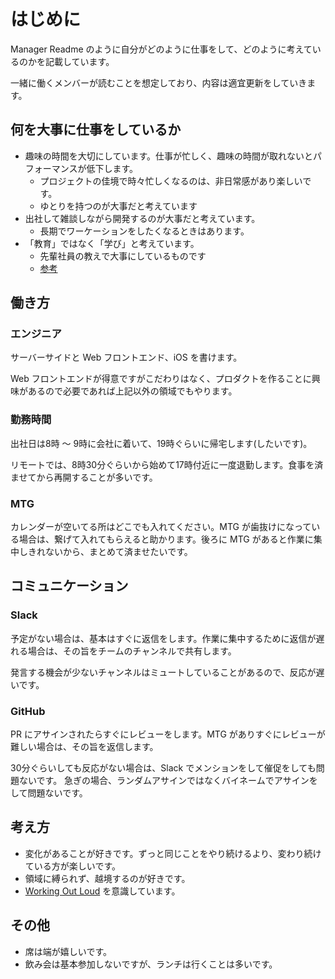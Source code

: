 # はじめに

Manager Readme のように自分がどのように仕事をして、どのように考えているのかを記載しています。

一緒に働くメンバーが読むことを想定しており、内容は適宜更新をしていきます。

## 何を大事に仕事をしているか

- 趣味の時間を大切にしています。仕事が忙しく、趣味の時間が取れないとパフォーマンスが低下します。
  - プロジェクトの佳境で時々忙しくなるのは、非日常感があり楽しいです。
  - ゆとりを持つのが大事だと考えています
- 出社して雑談しながら開発するのが大事だと考えています。
  - 長期でワーケーションをしたくなるときはあります。
- 「教育」ではなく「学び」と考えています。
  - 先輩社員の教えで大事にしているものです
  - [参考](https://www.academyhills.com/note/opinion/13071902mitjoi.html#:~:text=Learning%20over%20education%E3%80%82%E5%AD%A6%E3%81%B3%E3%81%AF%E8%87%AA%E7%99%BA%E7%9A%84%E3%81%AA%E3%82%82%E3%81%AE%E3%80%81%E6%95%99%E8%82%B2%E3%81%AF%E4%B8%8E%E3%81%88%E3%82%89%E3%82%8C%E3%82%8B%E3%82%82%E3%81%AE%E3%81%A7%E3%81%82%E3%82%8A%E3%80%81%E6%9C%AC%E6%9D%A5%E3%81%AF%E6%80%A7%E8%B3%AA%E3%81%8C%E7%95%B0%E3%81%AA%E3%82%8A%E3%81%BE%E3%81%99%E3%80%82%E3%81%97%E3%81%8B%E3%81%97%E3%80%81%E7%A7%81%E3%81%9F%E3%81%A1%E3%81%AE%E4%B8%AD%E3%81%AB%E3%81%AF%E4%BE%9D%E7%84%B6%E3%81%A8%E3%81%97%E3%81%A6%E3%80%8C%E6%95%99%E8%82%B2%E3%82%B7%E3%82%B9%E3%83%86%E3%83%A0%E3%81%8C%E3%81%AA%E3%81%84%E3%81%A8%E3%80%81%E5%AD%A6%E3%81%B3%E3%81%AF%E7%94%9F%E3%81%BE%E3%82%8C%E3%81%AA%E3%81%84%E3%80%8D%E3%81%A8%E3%81%84%E3%81%86%E6%84%8F%E8%AD%98%E3%81%8C%E3%81%82%E3%82%8A%E3%81%BE%E3%81%99%E3%80%82%E6%95%99%E8%82%B2%E3%82%B7%E3%82%B9%E3%83%86%E3%83%A0%E3%81%AB%E6%8B%A0%E3%82%89%E3%81%AA%E3%81%8F%E3%81%A6%E3%82%82%E5%AD%A6%E3%81%B3%E3%82%92%E7%94%9F%E3%82%80%E3%81%93%E3%81%A8%E3%81%8C%E5%8F%AF%E8%83%BD%E3%81%AA%E6%99%82%E4%BB%A3%E3%81%AF%E3%80%81%E3%81%99%E3%81%A7%E3%81%AB%E3%82%84%E3%81%A3%E3%81%A6%E3%81%8D%E3%81%A6%E3%81%84%E3%81%BE%E3%81%99%E3%80%82%E5%A4%A7%E5%88%87%E3%81%AA%E3%81%AE%E3%81%AF%E3%80%8C%E4%BD%95%E3%82%92%E5%AD%A6%E3%81%B6%E3%81%AE%E3%81%8B%E3%80%8D%E3%81%A7%E3%81%AF%E3%81%AA%E3%81%8F%E3%80%81%E3%80%8C%E3%81%A9%E3%81%AE%E3%82%88%E3%81%86%E3%81%AB%E5%AD%A6%E3%81%B6%E3%81%AE%E3%81%8B%E3%80%8D%E3%81%AA%E3%81%AE%E3%81%A7%E3%81%99%E3%80%82)

## 働き方

### エンジニア

サーバーサイドと Web フロントエンド、iOS を書けます。

Web フロントエンドが得意ですがこだわりはなく、プロダクトを作ることに興味があるので必要であれば上記以外の領域でもやります。

### 勤務時間

出社日は8時 〜 9時に会社に着いて、19時ぐらいに帰宅します(したいです)。

リモートでは、8時30分ぐらいから始めて17時付近に一度退勤します。食事を済ませてから再開することが多いです。

### MTG

カレンダーが空いてる所はどこでも入れてください。MTG が歯抜けになっている場合は、繋げて入れてもらえると助かります。後ろに MTG があると作業に集中しきれないから、まとめて済ませたいです。

## コミュニケーション

### Slack

予定がない場合は、基本はすぐに返信をします。作業に集中するために返信が遅れる場合は、その旨をチームのチャンネルで共有します。

発言する機会が少ないチャンネルはミュートしていることがあるので、反応が遅いです。

### GitHub

PR にアサインされたらすぐにレビューをします。MTG がありすぐにレビューが難しい場合は、その旨を返信します。

30分ぐらいしても反応がない場合は、Slack でメンションをして催促をしても問題ないです。
急ぎの場合、ランダムアサインではなくバイネームでアサインをして問題ないです。

## 考え方

- 変化があることが好きです。ずっと同じことをやり続けるより、変わり続けている方が楽しいです。
- 領域に縛られず、越境するのが好きです。
- [Working Out Loud](https://blog.studysapuri.jp/entry/2018/11/14/working-out-loud) を意識しています。

## その他

- 席は端が嬉しいです。
- 飲み会は基本参加しないですが、ランチは行くことは多いです。
